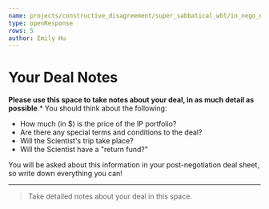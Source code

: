 ```yaml
---
name: projects/constructive_disagreement/super_sabbatical_wbl/in_nego_notes.md
type: openResponse
rows: 5
author: Emily Hu
---
```


# Your Deal Notes

**Please use this space to take notes about your deal, in as much detail as possible**.\* You should think about the following:

- How much (in $) is the price of the IP portfolio?
- Are there any special terms and conditions to the deal?
- Will the Scientist's trip take place?
- Will the Scientist have a "return fund?"

You will be asked about this information in your post-negotiation deal sheet, so write down everything you can!

---

> Take detailed notes about your deal in this space.